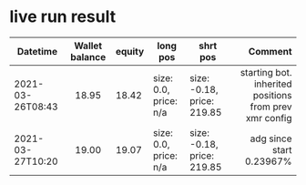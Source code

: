 # live run result
|    Datetime      | Wallet balance | equity   | long pos                   | shrt pos                   |      Comment     |
|------------------|:--------------:|----------|----------------------------|----------------------------|-----------------:|
| 2021-03-26T08:43 |     18.95      |  18.42   | size: 0.0, price: n/a      | size: -0.18, price: 219.85 | starting bot. inherited positions from prev xmr config |
| 2021-03-27T10:20 |     19.00      |  19.07   | size: 0.0, price: n/a      | size: -0.18, price: 219.85 | adg since start 0.23967% |
